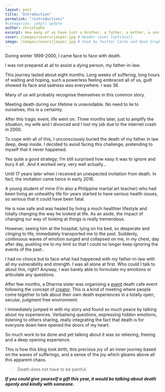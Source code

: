 ```yaml
---
layout: post
title: "Introduction"
permalink: "/introduction/"
#categories: jekyll update
author: christophe
excerpt: How many of us have lost a brother, a father, a mother, a son, a daughter, someone really close to us ?
cover: /images/covers/jasper.jpg # Header cover [optional]
image: /images/covers/jasper.jpg # Used by Twitter Cards and Open Graph [optional]
---
```

During winter 1999-2000, I came face to face with death.

I was not prepared at all to assist a dying person, my father-in-law.

This journey lasted about eight months. Long weeks of suffering, long hours of waiting and hoping, such a powerless feeling embraced all of us, guilt showed its face and sadness was everywhere. I was 36.

Many of us will probably recognise themselves in this common story. 

Meeting death during our lifetime is unavoidable. No need to lie to ourselves, this is a certainty.

After this tragic event, life went on. Three months later, just to amplify the situation, my wife and I divorced and I lost my job due to the internet crash in 2000.

To cope with all of this, I unconsciously buried the death of my father in law deep, deep inside. I decided to avoid facing this challenge, pretending to myself that it never happened. 

Yes quite a good strategy; I’m still surprised how easy it was to ignore and bury it all. .And it worked very, very well actually…

Until 17 years later when I received an unexpected invitation from death. In fact, the invitation came twice in early 2016.

A young student of mine (I’m also a Philippine martial art teacher) who had been living an unhealthy life for years started to have serious health issues, so serious that it could have been fatal.

He is now safe and was healed by living a much healthier lifestyle and totally changing the way he looked at life. As an aside, the impact of changing our way of looking at things is really tremendous.

However, seeing him at the hospital, lying on his bed, so desperate and clinging to life, immediately transported me to the past. Suddenly, continuous waves of emotion surged and collapsed on me, in my chest, day after day, pushing me to my limit so that I could no longer keep ignoring the events of the past.. 

I had no choice but to face what had happened with my father-in-law with all my vulnerability and strength. I was all alone at first. Who could I talk to about this, right? Anyway, I was barely able to formulate my emotions or articulate any questions. 

After few months, a Dharma sister was organising a [event](https://thestillspace.org/what-we-do/workshops-and-events/death-cafe/) death cafe event following the concept of [creator](http://deathcafe.com/). This is a kind of meeting where people come together to talk about their own death experiences in a totally open, secular, judgment free environment.

I immediately jumped in with my story and found so much peace by talking about my experiences. Verbalising questions, expressing hidden emotions, listening to others sharing, really integrating the fact that death is for everyone down here opened the doors of my heart.

So much work to be done and yet talking about it was so relieving, freeing and a deep opening experience. 

This is how this blog took birth, this precious joy of an inner journey based on the waves of sufferings, and a sense of the joy which gleams above all this apparent chaos. 

> Death does not have to be painful.

***If you could give yourself a gift this year, it would be talking about death openly and kindly with someone.***
